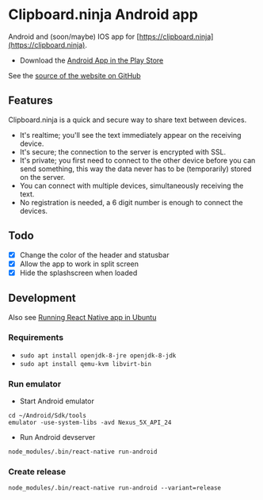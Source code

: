 # Clipboard.ninja Android app

Android and (soon/maybe) IOS app for [https://clipboard.ninja](https://clipboard.ninja).

* Download the [Android App in the Play Store](https://play.google.com/store/apps/details?id=nl.trafex.apps.clipboardninja)

See the [source of the website on GitHub](https://github.com/TrafeX/clipboard.ninja)

## Features

Clipboard.ninja is a quick and secure way to share text between devices.

 * It's realtime; you'll see the text immediately appear on the receiving device.
 * It's secure; the connection to the server is encrypted with SSL.
 * It's private; you first need to connect to the other device before you can send something, this way the data never has to be (temporarily) stored on the server. 
 * You can connect with multiple devices, simultaneously receiving the text.
 * No registration is needed, a 6 digit number is enough to connect the devices.

## Todo

- [X] Change the color of the header and statusbar
- [X] Allow the app to work in split screen
- [X] Hide the splashscreen when loaded

## Development
Also see [Running React Native app in Ubuntu](https://medium.com/@dooboolab/running-react-native-app-in-ubuntu-18-04-7d1db4ac7518)

### Requirements
- `sudo apt install openjdk-8-jre openjdk-8-jdk`
- `sudo apt install qemu-kvm libvirt-bin`

### Run emulator

- Start Android emulator
```shell
cd ~/Android/Sdk/tools
emulator -use-system-libs -avd Nexus_5X_API_24
```

- Run Android devserver
```shell
node_modules/.bin/react-native run-android
```

### Create release

```shell
node_modules/.bin/react-native run-android --variant=release
```
